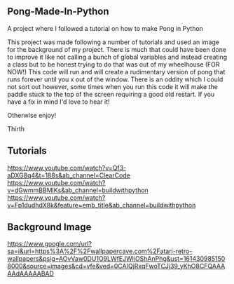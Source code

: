 ## Pong-Made-In-Python
A project where I followed a tutorial on how to make Pong in Python

This project was made following a number of tutorials and used an image for the background of my project. 
There is much that could have been done to improve it like not calling a bunch of global variables and instead creating a class
but to be honest trying to do that was out of my wheelhouse (FOR NOW!)
This code will run and will create a rudimentary version of pong that runs forever until you x out of the window.
There is an oddity which I could not sort out however, some times when you run this code it will make the paddle stuck to the top of the screen
requiring a good old restart. If you have a fix in mind I'd love to hear it!

Otherwise enjoy!

Thirth

## Tutorials
https://www.youtube.com/watch?v=Qf3-aDXG8q4&t=188s&ab_channel=ClearCode
https://www.youtube.com/watch?v=dGwmmBBMlKs&ab_channel=buildwithpython
https://www.youtube.com/watch?v=Fp1dudhdX8k&feature=emb_title&ab_channel=buildwithpython

## Background Image

https://www.google.com/url?sa=i&url=https%3A%2F%2Fwallpapercave.com%2Fatari-retro-wallpapers&psig=AOvVaw0DU1O9LWfEJWliOShAnPhg&ust=1614309851508000&source=images&cd=vfe&ved=0CAIQjRxqFwoTCJj39_yKhO8CFQAAAAAdAAAAABAD
